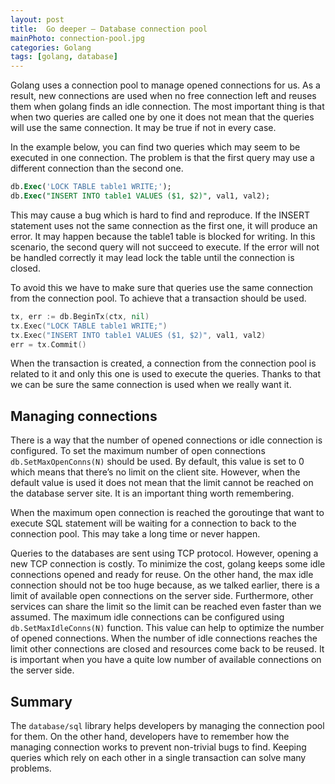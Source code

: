 ```yaml
---
layout: post
title:  Go deeper – Database connection pool
mainPhoto: connection-pool.jpg
categories: Golang
tags: [golang, database]
---
```


Golang uses a connection pool to manage opened connections for us. As a result, new connections are used when no free connection left and reuses them when golang finds an idle connection. The most important thing is that when two queries are called one by one it does not mean that the queries will use the same connection. It may be true if not in every case.

In the example below, you can find two queries which may seem to be executed in one connection. The problem is that the first query may use a different connection than the second one.

```sql
db.Exec('LOCK TABLE table1 WRITE;');
db.Exec("INSERT INTO table1 VALUES ($1, $2)", val1, val2);
```

This may cause a bug which is hard to find and reproduce. If the INSERT statement uses not the same connection as the first one, it will produce an error. It may happen because the table1 table is blocked for writing. In this scenario, the second query will not succeed to execute. If the error will not be handled correctly it may lead lock the table until the connection is closed.

To avoid this we have to make sure that queries use the same connection from the connection pool. To achieve that a transaction should be used.

```go
tx, err := db.BeginTx(ctx, nil)
tx.Exec("LOCK TABLE table1 WRITE;")
tx.Exec("INSERT INTO table1 VALUES ($1, $2)", val1, val2)
err = tx.Commit()
```

When the transaction is created, a connection from the connection pool is related to it and only this one is used to execute the queries. Thanks to that we can be sure the same connection is used when we really want it.

## Managing connections

There is a way that the number of opened connections or idle connection is configured. To set the maximum number of open connections `db.SetMaxOpenConns(N)` should be used. By default, this value is set to 0 which means that there’s no limit on the client site. However, when the default value is used it does not mean that the limit cannot be reached on the database server site. It is an important thing worth remembering.

When the maximum open connection is reached the goroutinge that want to execute SQL statement will be waiting for a connection to back to the connection pool. This may take a long time or never happen.

Queries to the databases are sent using TCP protocol. However, opening a new TCP connection is costly. To minimize the cost, golang keeps some idle connections opened and ready for reuse. On the other hand, the max idle connection should not be too huge because, as we talked earlier, there is a limit of available open connections on the server side. Furthermore, other services can share the limit so the limit can be reached even faster than we assumed.
The maximum idle connections can be configured using `db.SetMaxIdleConns(N)` function. This value can help to optimize the number of opened connections. When the number of idle connections reaches the limit other connections are closed and resources come back to be reused. It is important when you have a quite low number of available connections on the server side.

## Summary

The `database/sql` library helps developers by managing the connection pool for them. On the other hand, developers have to remember how the managing connection works to prevent non-trivial bugs to find. Keeping queries which rely on each other in a single transaction can solve many problems.